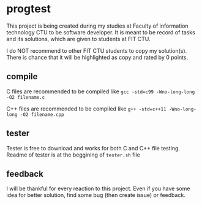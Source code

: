 # progtest

This project is being created during my studies at Faculty of information technology CTU to be software developer.
It is meant to be record of tasks and its solutions, which are given to students at FIT CTU.

I do NOT recommend to other FIT CTU students to copy my solution(s). There is chance that it will be highlighted as copy and rated by 0 points.

## compile

C files are recommended to be compiled like `gcc -std=c99 -Wno-long-long -O2 filename.c`

C++ files are recommended to be compiled like `g++ -std=c++11 -Wno-long-long -O2 filename.cpp`

## tester

Tester is free to download and works for both C and C++ file testing.
Readme of tester is at the beggining of `tester.sh` file

## feedback

I will be thankful for every reaction to this project. Even if you have some idea for better solution, find some bug (then create issue) or feedback.
